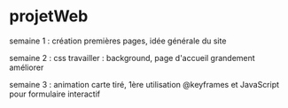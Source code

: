 # projetWeb

semaine 1 : création premières pages, idée générale du site

semaine 2 : css travailler : background, page d'accueil grandement améliorer

semaine 3 : animation carte tiré, 1ère utilisation @keyframes et JavaScript pour formulaire interactif
